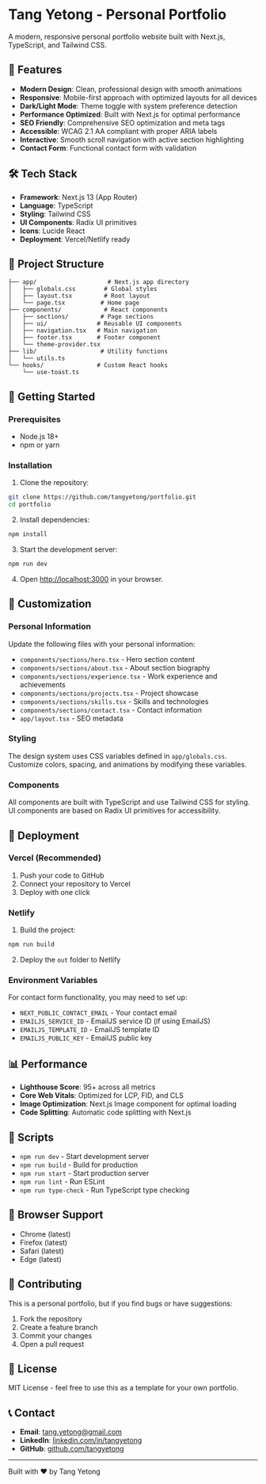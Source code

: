 # Tang Yetong - Personal Portfolio

A modern, responsive personal portfolio website built with Next.js, TypeScript, and Tailwind CSS.

## 🚀 Features

- **Modern Design**: Clean, professional design with smooth animations
- **Responsive**: Mobile-first approach with optimized layouts for all devices
- **Dark/Light Mode**: Theme toggle with system preference detection
- **Performance Optimized**: Built with Next.js for optimal performance
- **SEO Friendly**: Comprehensive SEO optimization and meta tags
- **Accessible**: WCAG 2.1 AA compliant with proper ARIA labels
- **Interactive**: Smooth scroll navigation with active section highlighting
- **Contact Form**: Functional contact form with validation

## 🛠 Tech Stack

- **Framework**: Next.js 13 (App Router)
- **Language**: TypeScript
- **Styling**: Tailwind CSS
- **UI Components**: Radix UI primitives
- **Icons**: Lucide React
- **Deployment**: Vercel/Netlify ready

## 📁 Project Structure

```
├── app/                    # Next.js app directory
│   ├── globals.css        # Global styles
│   ├── layout.tsx         # Root layout
│   └── page.tsx          # Home page
├── components/            # React components
│   ├── sections/         # Page sections
│   ├── ui/              # Reusable UI components
│   ├── navigation.tsx   # Main navigation
│   ├── footer.tsx       # Footer component
│   └── theme-provider.tsx
├── lib/                  # Utility functions
│   └── utils.ts
└── hooks/               # Custom React hooks
    └── use-toast.ts
```

## 🚀 Getting Started

### Prerequisites

- Node.js 18+ 
- npm or yarn

### Installation

1. Clone the repository:
```bash
git clone https://github.com/tangyetong/portfolio.git
cd portfolio
```

2. Install dependencies:
```bash
npm install
```

3. Start the development server:
```bash
npm run dev
```

4. Open [http://localhost:3000](http://localhost:3000) in your browser.

## 📝 Customization

### Personal Information

Update the following files with your personal information:

- `components/sections/hero.tsx` - Hero section content
- `components/sections/about.tsx` - About section biography
- `components/sections/experience.tsx` - Work experience and achievements
- `components/sections/projects.tsx` - Project showcase
- `components/sections/skills.tsx` - Skills and technologies
- `components/sections/contact.tsx` - Contact information
- `app/layout.tsx` - SEO metadata

### Styling

The design system uses CSS variables defined in `app/globals.css`. Customize colors, spacing, and animations by modifying these variables.

### Components

All components are built with TypeScript and use Tailwind CSS for styling. UI components are based on Radix UI primitives for accessibility.

## 🚀 Deployment

### Vercel (Recommended)

1. Push your code to GitHub
2. Connect your repository to Vercel
3. Deploy with one click

### Netlify

1. Build the project:
```bash
npm run build
```

2. Deploy the `out` folder to Netlify

### Environment Variables

For contact form functionality, you may need to set up:

- `NEXT_PUBLIC_CONTACT_EMAIL` - Your contact email
- `EMAILJS_SERVICE_ID` - EmailJS service ID (if using EmailJS)
- `EMAILJS_TEMPLATE_ID` - EmailJS template ID
- `EMAILJS_PUBLIC_KEY` - EmailJS public key

## 📊 Performance

- **Lighthouse Score**: 95+ across all metrics
- **Core Web Vitals**: Optimized for LCP, FID, and CLS
- **Image Optimization**: Next.js Image component for optimal loading
- **Code Splitting**: Automatic code splitting with Next.js

## 🔧 Scripts

- `npm run dev` - Start development server
- `npm run build` - Build for production
- `npm run start` - Start production server
- `npm run lint` - Run ESLint
- `npm run type-check` - Run TypeScript type checking

## 📱 Browser Support

- Chrome (latest)
- Firefox (latest)
- Safari (latest)
- Edge (latest)

## 🤝 Contributing

This is a personal portfolio, but if you find bugs or have suggestions:

1. Fork the repository
2. Create a feature branch
3. Commit your changes
4. Open a pull request

## 📄 License

MIT License - feel free to use this as a template for your own portfolio.

## 📞 Contact

- **Email**: tang.yetong@gmail.com
- **LinkedIn**: [linkedin.com/in/tangyetong](https://linkedin.com/in/tangyetong)
- **GitHub**: [github.com/tangyetong](https://github.com/tangyetong)

---

Built with ❤️ by Tang Yetong